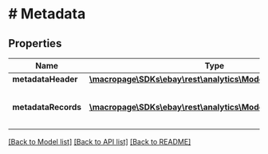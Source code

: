 # # Metadata

## Properties

Name | Type | Description | Notes
------------ | ------------- | ------------- | -------------
**metadataHeader** | [**\macropage\SDKs\ebay\rest\analytics\Model\MetadataHeader**](MetadataHeader.md) |  | [optional] 
**metadataRecords** | [**\macropage\SDKs\ebay\rest\analytics\Model\MetadataRecord[]**](MetadataRecord.md) | A list of the individual report records. | [optional] 

[[Back to Model list]](../../README.md#documentation-for-models) [[Back to API list]](../../README.md#documentation-for-api-endpoints) [[Back to README]](../../README.md)



